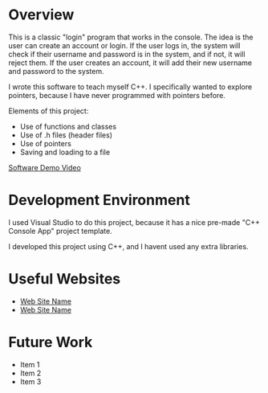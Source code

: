 # Overview

This is a classic "login" program that works in the console. The idea is the user can 
create an account or login. If the user logs in, the system will check if their username
and password is in the system, and if not, it will reject them. If the user creates an
account, it will add their new username and password to the system.

I wrote this software to teach myself C++. I specifically wanted to explore pointers, because
I have never programmed with pointers before. 

Elements of this project:
* Use of functions and classes
* Use of .h files (header files)
* Use of pointers
* Saving and loading to a file

[Software Demo Video](http://youtube.link.goes.here)

# Development Environment

I used Visual Studio to do this project, because it has a nice pre-made "C++ Console App" 
project template.

I developed this project using C++, and I havent used any extra libraries. 

# Useful Websites

- [Web Site Name](http://url.link.goes.here)
- [Web Site Name](http://url.link.goes.here)

# Future Work

- Item 1
- Item 2
- Item 3
